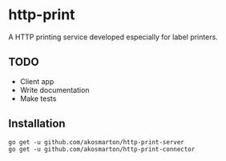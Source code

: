 # http-print
A HTTP printing service developed especially for label printers.

## TODO

- Client app
- Write documentation
- Make tests

## Installation

```
go get -u github.com/akosmarton/http-print-server
go get -u github.com/akosmarton/http-print-connector
```
